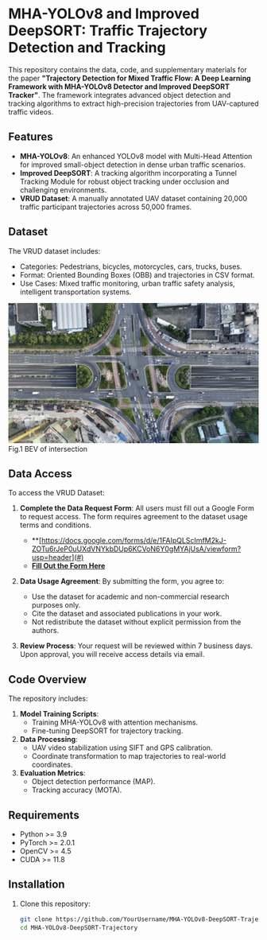 # MHA-YOLOv8 and Improved DeepSORT: Traffic Trajectory Detection and Tracking

This repository contains the data, code, and supplementary materials for the paper **"Trajectory Detection for Mixed Traffic Flow: A Deep Learning Framework with MHA-YOLOv8 Detector and Improved DeepSORT Tracker"**. The framework integrates advanced object detection and tracking algorithms to extract high-precision trajectories from UAV-captured traffic videos.

## Features
- **MHA-YOLOv8**: An enhanced YOLOv8 model with Multi-Head Attention for improved small-object detection in dense urban traffic scenarios.
- **Improved DeepSORT**: A tracking algorithm incorporating a Tunnel Tracking Module for robust object tracking under occlusion and challenging environments.
- **VRUD Dataset**: A manually annotated UAV dataset containing 20,000 traffic participant trajectories across 50,000 frames.

## Dataset
The VRUD dataset includes:
- Categories: Pedestrians, bicycles, motorcycles, cars, trucks, buses.
- Format: Oriented Bounding Boxes (OBB) and trajectories in CSV format.
- Use Cases: Mixed traffic monitoring, urban traffic safety analysis, intelligent transportation systems.



![Fig1](https://github.com/Kingsely-o/MHA-YOLOv8-DeepSORT-Trajectory/blob/main/Fig.1.jpg)
Fig.1 BEV of intersection


## Data Access
To access the VRUD Dataset:
1. **Complete the Data Request Form**: All users must fill out a Google Form to request access. The form requires agreement to the dataset usage terms and conditions.
   - **[https://docs.google.com/forms/d/e/1FAIpQLScImfM2kJ-ZOTu6rJeP0uUXdVNYkbDUp6KCVoN6Y0gMYAjUsA/viewform?usp=header](#)
   - **[Fill Out the Form Here](https://docs.google.com/forms/d/e/1FAIpQLScImfM2kJ-ZOTu6rJeP0uUXdVNYkbDUp6KCVoN6Y0gMYAjUsA/viewform?usp=header)**
2. **Data Usage Agreement**: By submitting the form, you agree to:
   - Use the dataset for academic and non-commercial research purposes only.
   - Cite the dataset and associated publications in your work.
   - Not redistribute the dataset without explicit permission from the authors.

3. **Review Process**: Your request will be reviewed within 7 business days. Upon approval, you will receive access details via email.


## Code Overview
The repository includes:
1. **Model Training Scripts**:
   - Training MHA-YOLOv8 with attention mechanisms.
   - Fine-tuning DeepSORT for trajectory tracking.
2. **Data Processing**:
   - UAV video stabilization using SIFT and GPS calibration.
   - Coordinate transformation to map trajectories to real-world coordinates.
3. **Evaluation Metrics**:
   - Object detection performance (MAP).
   - Tracking accuracy (MOTA).

## Requirements
- Python >= 3.9
- PyTorch >= 2.0.1
- OpenCV >= 4.5
- CUDA >= 11.8

## Installation
1. Clone this repository:
   ```bash
   git clone https://github.com/YourUsername/MHA-YOLOv8-DeepSORT-Trajectory.git
   cd MHA-YOLOv8-DeepSORT-Trajectory
